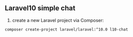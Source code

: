 ## Laravel10 simple chat

1.  create a new Laravel project via Composer:
```
composer create-project laravel/laravel:^10.0 l10-chat
```
